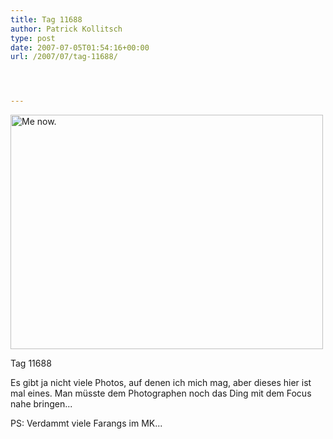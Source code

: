 ```yaml
---
title: Tag 11688
author: Patrick Kollitsch
type: post
date: 2007-07-05T01:54:16+00:00
url: /2007/07/tag-11688/




---
```

<div class="flickr">
  <a href="http://www.flickr.com/photos/schreibblogade/728104776/" title="Photo Sharing"><img src="//farm2.static.flickr.com/1396/728104776_30f514da94.jpg" width="500" height="375" alt="Me now." /></a></p> 
  
  <p>
    Tag 11688
  </p>
</div>

Es gibt ja nicht viele Photos, auf denen ich mich mag, aber dieses hier ist mal eines. Man müsste dem Photographen noch das Ding mit dem Focus nahe bringen...

PS: Verdammt viele Farangs im MK...